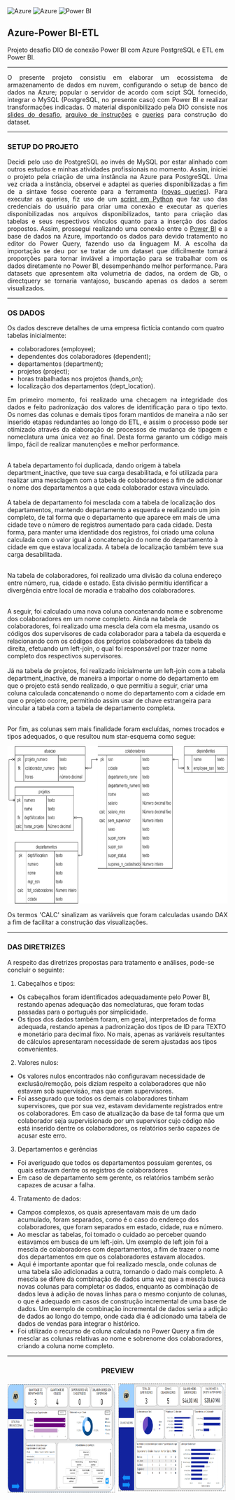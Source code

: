 <div align="left">  
    <img height="30px" <img src="https://img.shields.io/badge/Azure-0089D6?style=for-the-badge&logo=microsoft-azure&logoColor=white" alt="Azure" />
    <img height="30px" <img src="https://img.shields.io/badge/Azure-0089D6?style=for-the-badge&logo=microsoft-azure&logoColor=white" alt="Azure" />
    <img height="30px" src="https://img.shields.io/badge/Power%20BI-F2C811?style=for-the-badge&logo=power-bi&logoColor=black" alt="Power BI" >
    <h2> Azure-Power BI-ETL</h2>
    <p> Projeto desafio DIO de conexão Power BI com Azure PostgreSQL e ETL em Power BI.</p>
</div>

---

<p align="justify" >
    O presente projeto consistiu em elaborar um ecossistema de armazenamento de dados em nuvem, configurando o setup de banco de dados na Azure; popular o servidor de acordo com scipt SQL fornecido, integrar o MySQL (PostgreSQL, no presente caso) com Power BI e realizar transformações indicadas.
    O material disponibilizado pela DIO consiste nos <a href="https://academiapme-my.sharepoint.com/:p:/g/personal/renato_dio_me/EdffxWqDbGVJot3p7_g_NVUBShVwWq09KWr-PGW_aAegdw?e=bLRfjv">slides do desafio</a>, <a href="https://academiapme-my.sharepoint.com/:w:/g/personal/renato_dio_me/EVxAxO7akV5FoNy3mOk_3QwB3wKeyXMaFUi3ekTLQkY_sA?e=eJc3La">arquivo de instruções</a> e <a href="https://github.com/julianazanelatto/power_bi_analyst/tree/b010c1874a183a0fb4b831e76dc68b9b872becec/M%C3%B3dulo%203/Desafio%20de%20Projeto">queries</a> para construção do dataset.
</p>

---

<h3>SETUP DO PROJETO</h3>

<p align="justify" >
    Decidi pelo uso de PostgreSQL ao invés de MySQL por estar alinhado com outros estudos e minhas atividades profissionais no momento. Assim, iniciei o projeto pela criação de uma instância na Azure para PostgreSQL. Uma vez criada a instância, observei e adaptei as queries disponibilizadas a fim de a sintaxe fosse coerente para a ferramenta (<a href="https://github.com/hugodamasceno/azure-pbi-etl/tree/90cc8d11f31018f8ca1f4a15990762259820666b/queries">novas queries</a>).
    Para executar as queries, fiz uso de um <a href="https://github.com/hugodamasceno/azure-pbi-etl/tree/90cc8d11f31018f8ca1f4a15990762259820666b/code">script em Python</a> que faz uso das credenciais do usuário para criar uma conexão e executar as queries disponibilizadas nos arquivos disponibilizados, tanto para criação das tabelas e seus respectivos vínculos quanto para a inserção dos dados propostos.
    Assim, prossegui realizando uma conexão entre o <a href="">Power BI</a> e a base de dados na Azure, importando os dados para devido tratamento no editor do Power Query, fazendo uso da linguagem M. A escolha da importação se deu por se tratar de um dataset que dificilmente tomará proporções para tornar inviável a importação para se trabalhar com os dados diretamente no Power BI, desempenhando melhor performance. Para datasets que apresentem alta volumetria de dados, na ordem de Gb, o directquery se tornaria vantajoso, buscando apenas os dados a serem visualizados.
</p>

---

<h3>OS DADOS</h3>

<p>
Os dados descreve detalhes de uma empresa fictícia contando com quatro tabelas inicialmente:<br>
    </p>
    
- colaboradores (employee);
- dependentes dos colaboradores (dependent);
- departamentos (department);
- projetos (project);
- horas trabalhadas nos projetos (hands_on);
- localização dos departamentos (dept_location).

<p align="justify"> Em primeiro momento, foi realizado uma checagem na integridade dos dados e feito padronização dos valores de identificação para o tipo texto. Os nomes das colunas e demais tipos foram mantidos de maneira a não ser inserido etapas redundantes ao longo do ETL, e assim o processo pode ser otimizado através da elaboração de processos de mudança de tipagem e nomeclatura uma única vez ao final. Desta forma garanto um código mais limpo, fácil de realizar manutenções e melhor performance.<br><br>
    
A tabela departamento foi duplicada, dando origem à tabela department_inactive, que teve sua carga desabilitada, e foi utilizada para realizar uma mesclagem com a tabela de colaboradores a fim de adicionar o nome dos departamentos a que cada colaborador estava vinculado.<br><br>
A tabela de departamento foi mesclada com a tabela de localização dos departamentos, mantendo departamento a esquerda e realizando um join completo, de tal forma que o departamento que aparece em mais de uma cidade teve o número de registros aumentado para cada cidade. Desta forma, para manter uma identidade dos registros, foi criado uma coluna calculada com o valor igual à concatenação do nome do departamento à cidade em que estava localizada. A tabela de localização também teve sua carga desabilitada.<br><br>
    
Na tabela de colaboradores, foi realizado uma divisão da coluna endereço entre número, rua, cidade e estado. Esta divisão permitiu identificar a divergência entre local de moradia e trabalho dos colaboradores.<br><br>

A seguir, foi calculado uma nova coluna concatenando nome e sobrenome dos colaboradores em um nome completo. Ainda na tabela de colaboradores, foi realizado uma mescla dela com ela mesma, usando os códigos dos supervisores de cada colaborador para a tabela da esquerda e relacionando com os códigos dos próprios colaboradores da tabela da direita, efetuando um left-join, o qual foi responsável por trazer nome completo dos respectivos supervisores.<br><br>
Já na tabela de projetos, foi realizado inicialmente um left-join com a tabela department_inactive, de maneira a importar o nome do departamento em que o projeto está sendo realizado, o que permitiu a seguir, criar uma coluna calculada concatenando o nome do departamento com a cidade em que o projeto ocorre, permitindo assim usar de chave estrangeira para vincular a tabela com a tabela de departamento completa.<br><br>

Por fim, as colunas sem mais finalidade foram excluídas, nomes trocados e tipos adequados, o que resultou num star-esquema como segue:
</p>
<div align="center">
    <img height="360px" src="https://github.com/hugodamasceno/azure-pbi-etl/blob/e3e294387fd3573b3803ddf01a809e50eb5ae5cc/imagens/modelo_dados.drawio.png"/>
</div>
 <p align="justify"> Os termos 'CALC' sinalizam as variáveis que foram calculadas usando DAX a fim de facilitar a construção das visualizações.</p>

---

<h3>DAS DIRETRIZES</h3>

<p>
A respeito das diretrizes propostas para tratamento e análises, pode-se concluir o seguinte:<br>
    </p>
    
1. Cabeçalhos e tipos: <br>
- Os cabeçalhos foram identificados adequadamente pelo Power BI, restando apenas adequação das nomeclaturas, que foram todas passadas para o português por simplicidade.
- Os tipos dos dados também foram, em geral, interpretados de forma adequada, restando apenas a padronização dos tipos de ID para TEXTO e monetário para decimal fixo. No mais, apenas as variáveis resultantes de cálculos apresentaram necessidade de serem ajustadas aos tipos convenientes.
2. Valores nulos: <br>
- Os valores nulos encontrados não configuravam necessidade de exclusão/remoção, pois diziam respeito a colaboradores que não estavam sob supervisão, mas que eram supervisores.
- Foi assegurado que todos os demais colaboradores tinham supervisores, que por sua vez, estavam devidamente registrados entre os colaboradores. Em caso de atualização da base de tal forma que um colaborador seja supervisionado por um supervisor cujo código não está inserido dentre os colaboradores, os relatórios serão capazes de acusar este erro.
3. Departamentos e gerências <br>
- Foi averiguado que todos os departamentos possuiam gerentes, os quais estavam dentre os registros de colaboradores
- Em caso de departamento sem gerente, os relatórios também serão capazes de acusar a falha.
4. Tratamento de dados: <br>
- Campos complexos, os quais apresentavam mais de um dado acumulado, foram separados, como é o caso do endereço dos colaboradores, que foram separados em estado, cidade, rua e número.
- Ao mesclar as tabelas, foi tomado o cuidado ao perceber quando estavamos em busca de um left-join. Um exemplo de left join foi a mescla de colaboradores com departamentos, a fim de trazer o nome dos departamentos em que os colaboradores estavam alocados.
- Aqui é importante apontar que foi realizado mescla, onde colunas de uma tabela são adicionadas a outra, tornando o dado mais completo. A mescla se difere da combinação de dados uma vez que a mescla busca novas colunas para completar os dados, enquanto as combinação de dados leva à adição de novas linhas para o mesmo conjunto de colunas, o que é adequado em casos de construção incremental de uma base de dados. Um exemplo de combinação incremental de dados seria a adição de dados ao longo do tempo, onde cada dia é adicionado uma tabela de dados de vendas para integrar o histórico.
- Foi utilizado o recurso de coluna calculada no Power Query a fim de mesclar as colunas relativas ao nome e sobrenome dos colaboradores, criando a coluna nome completo.

---
<div align="center"> 
  <h3>PREVIEW</h3>
</div>

<div align="centre">  
  <img width="49%" height="250px" src="https://github.com/hugodamasceno/azure-pbi-etl/blob/e3e294387fd3573b3803ddf01a809e50eb5ae5cc/imagens/slide%201.png" alt="Hugo Damasceno github stats" />
  <img width="49%" height="250px" src="https://github.com/hugodamasceno/azure-pbi-etl/blob/e3e294387fd3573b3803ddf01a809e50eb5ae5cc/imagens/slide%203.png" style="border: 2px solid white;">
</div>
